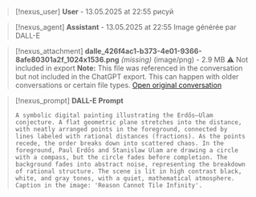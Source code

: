 >[!nexus_user] **User** - 13.05.2025 at 22:55
> рисуй
<!-- UID: 3aa3bee7-7632-4d89-adcc-83c2069f1101 -->




>[!nexus_agent] **Assistant** - 13.05.2025 at 22:55
> Image générée par DALL-E

>[!nexus_attachment] **dalle_426f4ac1-b373-4e01-9366-8afe80301a2f_1024x1536.png** *(missing)* (image/png) - 2.9 MB
> ⚠️ Not included in export
> **Note:** This file was referenced in the conversation but not included in the ChatGPT export. This can happen with older conversations or certain file types.
> [Open original conversation](https://chatgpt.com/)

>[!nexus_prompt] **DALL-E Prompt**
> ```
> A symbolic digital painting illustrating the Erdős–Ulam conjecture. A flat geometric plane stretches into the distance, with neatly arranged points in the foreground, connected by lines labeled with rational distances (fractions). As the points recede, the order breaks down into scattered chaos. In the foreground, Paul Erdős and Stanislaw Ulam are drawing a circle with a compass, but the circle fades before completion. The background fades into abstract noise, representing the breakdown of rational structure. The scene is lit in high contrast black, white, and gray tones, with a quiet, mathematical atmosphere. Caption in the image: 'Reason Cannot Tile Infinity'.
> ```
<!-- UID: bdae8441-8430-4b4d-bc2d-ec82a4f7f826 -->